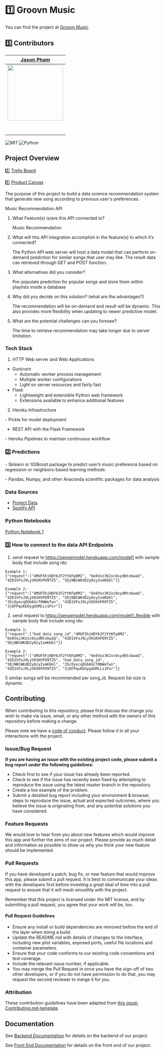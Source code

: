# 1️⃣ Groovn Music

You can find the project at [Groovn Music](https://github.com/Lambda-School-Labs/groovn-music-ds).

## 5️⃣ Contributors

|                                       [Jason Pham ](https://github.com/extrajp2014)                                        |
| :-----------------------------------------------------------------------------------------------------------: | 
|                      [<img src="https://avatars0.githubusercontent.com/u/36387815?s=460&v=4" width = "180" />](https://github.com/)|
|            [<img src="https://github.com/favicon.ico" width="15"> ](https://github.com/extrajp2014)             |
| [ <img src="https://static.licdn.com/sc/h/al2o9zrvru7aqj8e1x2rzsrca" width="15"> ](https://www.linkedin.com/) |

![MIT](https://img.shields.io/packagist/l/doctrine/orm.svg)
![Python](https://img.shields.io/badge/python-v3.7-blue)

## Project Overview

1️⃣ [Trello Board](https://trello.com/b/wRlpwQHc/groovn-music)

1️⃣ [Product Canvas](https://www.notion.so/fa46a4ff908642fa9c7011e5c1342f6f?v=4dfdf951ee6845c0be6a536d4fb124e7)

The purpose of this project to build a data science recommendation system that generate new song according to previous user's preferences.

Music Recommendation API

1. What Feature(s) is/are this API connected to?

    Music Recommendation

2. What will this API integration accomplish in the feature(s) to which it’s connected?

    The Python API web server will host a data model that can perform on-demand prediction for similar songs that user may like. The result data can retrieved through GET and POST function.

3. What alternatives did you consider?

    Pre-populate prediction for popular songs and store them within playlists inside a database

4. Why did you decide on this solution? (what are the advantages?)

    The recommendation will be on-demand and result will be dynamic. This also provides more flexibility when updating to newer predictive model.

5. What are the potential challenges can you foresee?

    The time to retrieve recommendation may take longer due to server limitation.

### Tech Stack

1. HTTP Web server and Web Applications

- Gunicorn
    - Automatic worker process management
    - Multiple worker configurations
    - Light on server resources and fairly fast
- Flask
    - Lightweight and extensible Python web framework
    - Extensions available to enhance additional features

2. Heroku Infrastructure

- Pickle for model deployment

- REST API with the Flask Framework

- Heroku Pipelines to maintain continuous workflow

### 2️⃣ Predictions

- Sklearn or XGBoost package to predict user’s music preference based on regression or neighbors-based learning methods

- Pandas, Numpy, and other Anaconda scientific packages for data analysis

### Data Sources

-   [Project Data](https://github.com/Lambda-School-Labs/groovn-music-ds/data/)
-   [Spotify API](https://developer.spotify.com/documentation/web-api/reference/)


### Python Notebooks

[Python Notebook 1](./spotify_prediction.ipynb)

### 3️⃣ How to connect to the data API Endpoints

1. send request to https://sensemodel.herokuapp.com/model1 with sample body that include song ids:
```
Example 1:
{"request":["4MUF5hjHDYbJF2YtKFp0MI", "6e8Voz3K2vcOsydNtxbwaQ", "4ZD1VFoJ9LyV65KhPO9TZ5", "5DjNBCWKdD2y8zyIxmKbbl"]}

Example 2:
{"request":["4MUF5hjHDYbJF2YtKFp0MI", "6e8Voz3K2vcOsydNtxbwaQ", "4ZD1VFoJ9LyV65KhPO9TZ5", "5DjNBCWKdD2y8zyIxmKbbl", "35cOyocq8Gb6UcT0NWeTwn", "4ZD1VFoJ9LyV65KhPO9TZ5", "3j8FPquKEOygdUMLLs1Pxr"]}
```

2. send request to https://sensemodel.herokuapp.com/model1_flexible with sample body that include song ids:
```
Example 1:
{"request":["bad_data_song_id","4MUF5hjHDYbJF2YtKFp0MI", "6e8Voz3K2vcOsydNtxbwaQ", "4ZD1VFoJ9LyV65KhPO9TZ5", "5DjNBCWKdD2y8zyIxmKbbl"]}

Example 2:
{"request":["4MUF5hjHDYbJF2YtKFp0MI", "6e8Voz3K2vcOsydNtxbwaQ", "4ZD1VFoJ9LyV65KhPO9TZ5", "bad_data_song_id", "5DjNBCWKdD2y8zyIxmKbbl", "35cOyocq8Gb6UcT0NWeTwn", "4ZD1VFoJ9LyV65KhPO9TZ5", "3j8FPquKEOygdUMLLs1Pxr"]}
```

5 similar songs will be recommended per song_id.  Request list size is dynamic

## Contributing

When contributing to this repository, please first discuss the change you wish to make via issue, email, or any other method with the owners of this repository before making a change.

Please note we have a [code of conduct](./code_of_conduct.md). Please follow it in all your interactions with the project.

### Issue/Bug Request

 **If you are having an issue with the existing project code, please submit a bug report under the following guidelines:**
 - Check first to see if your issue has already been reported.
 - Check to see if the issue has recently been fixed by attempting to reproduce the issue using the latest master branch in the repository.
 - Create a live example of the problem.
 - Submit a detailed bug report including your environment & browser, steps to reproduce the issue, actual and expected outcomes,  where you believe the issue is originating from, and any potential solutions you have considered.

### Feature Requests

We would love to hear from you about new features which would improve this app and further the aims of our project. Please provide as much detail and information as possible to show us why you think your new feature should be implemented.

### Pull Requests

If you have developed a patch, bug fix, or new feature that would improve this app, please submit a pull request. It is best to communicate your ideas with the developers first before investing a great deal of time into a pull request to ensure that it will mesh smoothly with the project.

Remember that this project is licensed under the MIT license, and by submitting a pull request, you agree that your work will be, too.

#### Pull Request Guidelines

- Ensure any install or build dependencies are removed before the end of the layer when doing a build.
- Update the README.md with details of changes to the interface, including new plist variables, exposed ports, useful file locations and container parameters.
- Ensure that your code conforms to our existing code conventions and test coverage.
- Include the relevant issue number, if applicable.
- You may merge the Pull Request in once you have the sign-off of two other developers, or if you do not have permission to do that, you may request the second reviewer to merge it for you.

### Attribution

These contribution guidelines have been adapted from [this good-Contributing.md-template](https://gist.github.com/PurpleBooth/b24679402957c63ec426).

## Documentation

See [Backend Documentation](https://github.com/Lambda-School-Labs/groovn-music-be/blob/master/README.md) for details on the backend of our project.

See [Front End Documentation](https://github.com/Lambda-School-Labs/groovn-music-fe/blob/master/README.md) for details on the front end of our project.